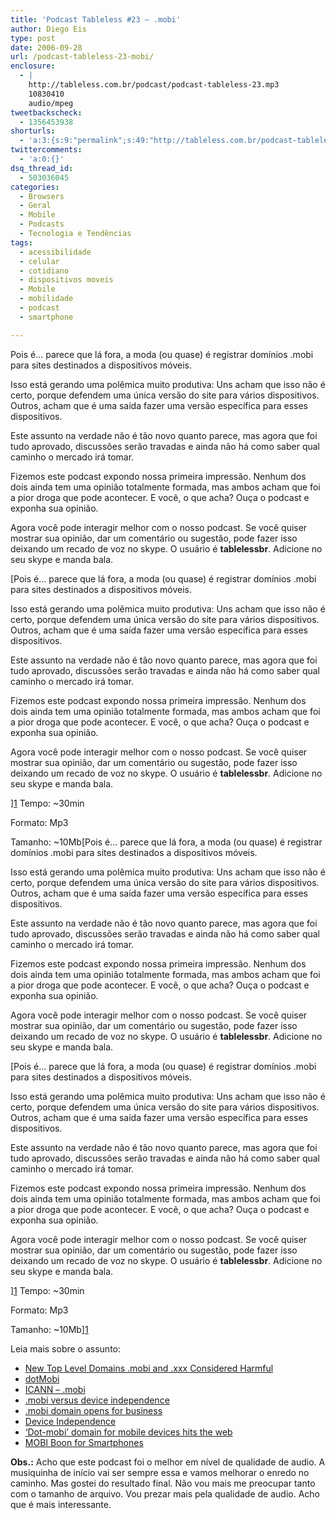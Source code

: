 ```yaml
---
title: 'Podcast Tableless #23 – .mobi'
author: Diego Eis
type: post
date: 2006-09-28
url: /podcast-tableless-23-mobi/
enclosure:
  - |
    http://tableless.com.br/podcast/podcast-tableless-23.mp3
    10830410
    audio/mpeg
tweetbackscheck:
  - 1356453938
shorturls:
  - 'a:3:{s:9:"permalink";s:49:"http://tableless.com.br/podcast-tableless-23-mobi";s:7:"tinyurl";s:26:"http://tinyurl.com/3jk5gug";s:4:"isgd";s:19:"http://is.gd/gamh0A";}'
twittercomments:
  - 'a:0:{}'
dsq_thread_id:
  - 503036045
categories:
  - Browsers
  - Geral
  - Mobile
  - Podcasts
  - Tecnologia e Tendências
tags:
  - acessibilidade
  - celular
  - cotidiano
  - dispositivos moveis
  - Mobile
  - mobilidade
  - podcast
  - smartphone

---
```

Pois é&#8230; parece que lá fora, a moda (ou quase) é registrar domínios .mobi para sites destinados a dispositivos móveis.

Isso está gerando uma polêmica muito produtiva: Uns acham que isso não é certo, porque defendem uma única versão do site para vários dispositivos. Outros, acham que é uma saída fazer uma versão específica para esses dispositivos.

Este assunto na verdade não é tão novo quanto parece, mas agora que foi tudo aprovado, discussões serão travadas e ainda não há como saber qual caminho o mercado irá tomar.

Fizemos este podcast expondo nossa primeira impressão. Nenhum dos dois ainda tem uma opinião totalmente formada, mas ambos acham que foi a pior droga que pode acontecer. E você, o que acha? Ouça o podcast e exponha sua opinião.
  
Agora você pode interagir melhor com o nosso podcast. Se você quiser mostrar sua opinião, dar um comentário ou sugestão, pode fazer isso deixando um recado de voz no skype. O usuário é **tablelessbr**. Adicione no seu skype e manda bala.[][1]

[Pois é&#8230; parece que lá fora, a moda (ou quase) é registrar domínios .mobi para sites destinados a dispositivos móveis.

Isso está gerando uma polêmica muito produtiva: Uns acham que isso não é certo, porque defendem uma única versão do site para vários dispositivos. Outros, acham que é uma saída fazer uma versão específica para esses dispositivos.

Este assunto na verdade não é tão novo quanto parece, mas agora que foi tudo aprovado, discussões serão travadas e ainda não há como saber qual caminho o mercado irá tomar.

Fizemos este podcast expondo nossa primeira impressão. Nenhum dos dois ainda tem uma opinião totalmente formada, mas ambos acham que foi a pior droga que pode acontecer. E você, o que acha? Ouça o podcast e exponha sua opinião.
  
Agora você pode interagir melhor com o nosso podcast. Se você quiser mostrar sua opinião, dar um comentário ou sugestão, pode fazer isso deixando um recado de voz no skype. O usuário é **tablelessbr**. Adicione no seu skype e manda bala.[][1]

][1] Tempo: ~30min
  
Formato: Mp3
  
Tamanho: ~10Mb[Pois é&#8230; parece que lá fora, a moda (ou quase) é registrar domínios .mobi para sites destinados a dispositivos móveis.

Isso está gerando uma polêmica muito produtiva: Uns acham que isso não é certo, porque defendem uma única versão do site para vários dispositivos. Outros, acham que é uma saída fazer uma versão específica para esses dispositivos.

Este assunto na verdade não é tão novo quanto parece, mas agora que foi tudo aprovado, discussões serão travadas e ainda não há como saber qual caminho o mercado irá tomar.

Fizemos este podcast expondo nossa primeira impressão. Nenhum dos dois ainda tem uma opinião totalmente formada, mas ambos acham que foi a pior droga que pode acontecer. E você, o que acha? Ouça o podcast e exponha sua opinião.
  
Agora você pode interagir melhor com o nosso podcast. Se você quiser mostrar sua opinião, dar um comentário ou sugestão, pode fazer isso deixando um recado de voz no skype. O usuário é **tablelessbr**. Adicione no seu skype e manda bala.[][1]

[Pois é&#8230; parece que lá fora, a moda (ou quase) é registrar domínios .mobi para sites destinados a dispositivos móveis.

Isso está gerando uma polêmica muito produtiva: Uns acham que isso não é certo, porque defendem uma única versão do site para vários dispositivos. Outros, acham que é uma saída fazer uma versão específica para esses dispositivos.

Este assunto na verdade não é tão novo quanto parece, mas agora que foi tudo aprovado, discussões serão travadas e ainda não há como saber qual caminho o mercado irá tomar.

Fizemos este podcast expondo nossa primeira impressão. Nenhum dos dois ainda tem uma opinião totalmente formada, mas ambos acham que foi a pior droga que pode acontecer. E você, o que acha? Ouça o podcast e exponha sua opinião.
  
Agora você pode interagir melhor com o nosso podcast. Se você quiser mostrar sua opinião, dar um comentário ou sugestão, pode fazer isso deixando um recado de voz no skype. O usuário é **tablelessbr**. Adicione no seu skype e manda bala.[][1]

][1] Tempo: ~30min
  
Formato: Mp3
  
Tamanho: ~10Mb][1] 

Leia mais sobre o assunto:

  * [New Top Level Domains .mobi and .xxx Considered Harmful][2]
  * [dotMobi][3]
  * [ICANN &#8211; .mobi][4]
  * [.mobi versus device independence][5]
  * [.mobi domain opens for business][6]
  * [Device Independence][7]
  * [&#8216;Dot-mobi&#8217; domain for mobile devices hits the web][8]
  * [MOBI Boon for Smartphones][9]

**Obs.:** Acho que este podcast foi o melhor em nível de qualidade de audio. A musiquinha de início vai ser sempre essa e vamos melhorar o enredo no caminho. Mas gostei do resultado final. Não vou mais me preocupar tanto com o tamanho de arquivo. Vou prezar mais pela qualidade de audio. Acho que é mais interessante.

 [1]: http://tableless.com.br/podcast/podcast-tableless-23.mp3
 [2]: http://www.w3.org/DesignIssues/TLD
 [3]: http://pc.mtld.mobi/
 [4]: http://www.icann.org/tlds/stld-apps-19mar04/mobi.htm
 [5]: http://web-graphics.com/mtarchive/001474.php
 [6]: http://www.theregister.co.uk/2006/05/22/mobi_domain/
 [7]: http://www.w3.org/2001/di/
 [8]: http://news.com.com/Dot-mobi+domain+for+mobile+devices+hits+the+Web/2100-1039_3-6075779.html
 [9]: http://news.com.com/5208-1039-0.html?forumID=1&threadID=17341&messageID=178833&start=-1